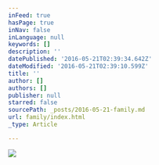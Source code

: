 ```yaml
---
inFeed: true
hasPage: true
inNav: false
inLanguage: null
keywords: []
description: ''
datePublished: '2016-05-21T02:39:34.642Z'
dateModified: '2016-05-21T02:39:10.599Z'
title: ''
author: []
authors: []
publisher: null
starred: false
sourcePath: _posts/2016-05-21-family.md
url: family/index.html
_type: Article

---
```

![](https://the-grid-user-content.s3-us-west-2.amazonaws.com/34b569b0-3da8-45f0-b1e9-6f20fa298399.jpg)